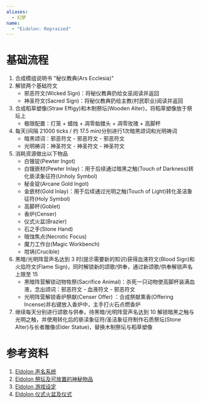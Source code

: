 ```yaml
---
aliases:
  - 幻梦
name: 
  - "Eidolon: Repraised"
---
```

# 基础流程
1. 合成模组说明书 "秘仪教典(Ars Ecclesia)"
2. 解锁两个基础符文
	- 邪恶符文(Wicked Sign)：将秘仪教典扔给女巫阅读并返回
	- 神圣符文(Sacred Sign)：将秘仪教典扔给主教(村民职业)阅读并返回
3. 合成稻草塑像(Straw Effigy)和木制祭坛(Wooden Alter)，将稻草塑像放于祭坛上
	- 极限配置：灯笼 + 蜡烛 + 凋零骷髅头 + 凋零玫瑰 + 高脚杯
4. 每天(间隔 21000 ticks / 约 17.5 min)分别进行1次暗黑颂词和光明祷词
	- 暗黑颂词：邪恶符文 - 邪恶符文 - 邪恶符文
	- 光明祷词：神圣符文 - 神圣符文 - 神圣符文
5. 消耗资源做出以下物品
	- 白镴锭(Pewter Ingot)
	- 白镴嵌材(Pewter Inlay)：用于后续通过暗黑之触(Touch of Darkness)转化亵渎象征符(Unholy Symbol)
	- 秘金锭(Arcane Gold Ingot)
	- 金嵌材(Gold Inlay)：用于后续通过光明之触(Touch of Light)转化圣洁象征符(Holy Symbol)
	- 高脚杯(Goblet)
	- 香炉(Censer)
	- 仪式火盆(Brazier)
	- 石之手(Stone Hand)
	- 暗蚀焦点(Necrotic Focus)
	- 魔力工作台(Magic Workbench)
	- 坩埚(Crucible)
6. 黑暗/光明阵营声名达到 3 时(提示需要新的知识)获得血液符文(Blood Sign)和火焰符文(Flame Sign)，同时解锁新的颂歌/供奉，通过新颂歌/供奉解锁声名上限至 15
	- 黑暗阵营解锁动物牲祭(Sacrifice Animal)：杀死一只动物使高脚杯装满血液，念出颂词：邪恶符文 - 血液符文 - 邪恶符文
	- 光明阵营解锁香炉祭献(Censer Offer) ：合成祭献熏香(Offering Incense)并右键放入香炉中，主手打火石点燃香炉
7. 继续每天分别进行颂歌与供奉，待黑暗/光明阵营声名达到 10 解锁暗黑之触与光明之触，并使用转化后的亵渎象征符/圣洁象征符制作石质祭坛(Stone Alter)与长者雕像(Elder Statue)，替换木制祭坛与稻草塑像

# 参考资料
1. [Eldolon 声名系统](https://www.mcmod.cn/item/828725.htmlr)
2. [Eldolon 祭坛及可放置的神秘物品](https://www.mcmod.cn/item/821643.html)
3. [Eldolon 游戏设定](https://www.mcmod.cn/item/list/15864-10.html)
4. [Eldolon 仪式火盆及仪式](https://www.mcmod.cn/item/821657.html)